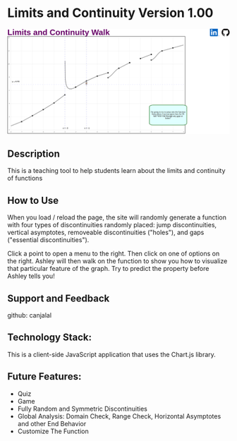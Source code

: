# Limits and Continuity Version 1.00

![Screenshot 1: Ashley measures the function value at x = -1](/screenshot1.png)
## Description

This is a teaching tool to help students learn about the limits and continuity of functions

## How to Use
When you load / reload the page, the site will randomly generate a function with four types of discontinuities
randomly placed: jump discontinuities, vertical asymptotes, removeable discontinuities ("holes"), and gaps ("essential discontinuities").

Click a point to open a menu to the right. Then click on one of options on the right. Ashley will then walk on the function to show you
how to visualize that particular feature of the graph. Try to predict the property before Ashley tells you!

## Support and Feedback
github: canjalal

## Technology Stack:
This is a client-side JavaScript application that uses the Chart.js library.

## Future Features:
- Quiz
- Game
- Fully Random and Symmetric Discontinuities
- Global Analysis: Domain Check, Range Check, Horizontal Asymptotes and other End Behavior
- Customize The Function